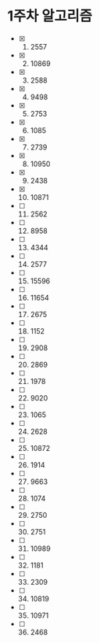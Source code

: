 # 1주차 알고리즘

- [x] 1. 2557
- [x] 2. 10869
- [x] 3. 2588
- [x] 4. 9498
- [x] 5. 2753
- [x] 6. 1085
- [x] 7. 2739
- [x] 8. 10950
- [x] 9. 2438
- [x] 10. 10871
- [ ] 11. 2562
- [ ] 12. 8958
- [ ] 13. 4344
- [ ] 14. 2577
- [ ] 15. 15596
- [ ] 16. 11654
- [ ] 17. 2675
- [ ] 18. 1152
- [ ] 19. 2908
- [ ] 20. 2869
- [ ] 21. 1978
- [ ] 22. 9020
- [ ] 23. 1065
- [ ] 24. 2628
- [ ] 25. 10872
- [ ] 26. 1914
- [ ] 27. 9663
- [ ] 28. 1074
- [ ] 29. 2750
- [ ] 30. 2751
- [ ] 31. 10989
- [ ] 32. 1181
- [ ] 33. 2309
- [ ] 34. 10819
- [ ] 35. 10971
- [ ] 36. 2468
